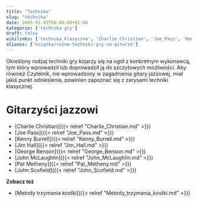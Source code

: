 ```yaml
---
title: "Technika"
slug: "technika"
date: 2005-01-01T00:00:00+01:00
kategorie: ['technika gry']
draft: false
wikilinks: ['technika_klasyczna', 'Charlie_Christian', 'Joe_Pass', 'Kenny_Burrell', 'Jim_Hall', 'George_Benson', 'John_McLaughlin', 'Pat_Metheny', 'John_Scofield', 'Metody_trzymania_kostki']
aliases: ['książka/rozne-techniki-gry-na-gitarze']
---
```

Określony rodzaj techniki gry kojarzy się na ogół z konkretnym
wykonawcą, tym który wprowadził lub doprowadził ją do szczytowych
możliwości. Aby również Czytelnik, nie wprowadzony w zagadnienia gitary
jazzowej, miał jakiś punkt odniesienia, powinien zapoznać się z zarysami
techniki klasycznej<!-- link nie odnosił się do niczego -->.

# Gitarzyści jazzowi

  - [Charlie Christian]({{< relref "Charlie_Christian.md" >}})
  - [Joe Pass]({{< relref "Joe_Pass.md" >}})
  - [Kenny Burrell]({{< relref "Kenny_Burrell.md" >}})
  - [Jim Hall]({{< relref "Jim_Hall.md" >}})
  - [George Benson]({{< relref "George_Benson.md" >}})
  - [John McLaughlin]({{< relref "John_McLaughlin.md" >}})
  - [Pat Metheny]({{< relref "Pat_Metheny.md" >}})
  - [John Scofield]({{< relref "John_Scofield.md" >}})

**Zobacz też**

  - [Metody trzymania kostki]({{< relref "Metody_trzymania_kostki.md" >}})

